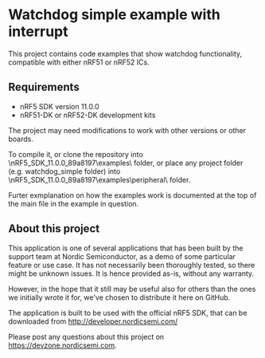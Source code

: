 Watchdog simple example with interrupt
==================

 This project contains code examples that show watchdog functionality, compatible with either nRF51 or nRF52 ICs.
 
Requirements
------------
- nRF5 SDK version 11.0.0
- nRF51-DK or nRF52-DK development kits

The project may need modifications to work with other versions or other boards. 

To compile it, or clone the repository into \nRF5_SDK_11.0.0_89a8197\examples\ folder, or place any project folder (e.g. watchdog_simple folder) into \nRF5_SDK_11.0.0_89a8197\examples\peripheral\ folder.

Furter exmplanation on how the examples work is documented at the top of the main file in the example in question.

About this project
------------------
This application is one of several applications that has been built by the support team at Nordic Semiconductor, as a demo of some particular feature or use case. It has not necessarily been thoroughly tested, so there might be unknown issues. It is hence provided as-is, without any warranty. 

However, in the hope that it still may be useful also for others than the ones we initially wrote it for, we've chosen to distribute it here on GitHub. 

The application is built to be used with the official nRF5 SDK, that can be downloaded from http://developer.nordicsemi.com/

Please post any questions about this project on https://devzone.nordicsemi.com.
